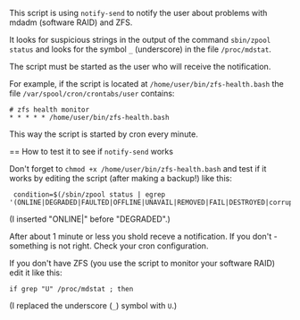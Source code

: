 This script is using `notify-send` to notify the user about problems with mdadm (software RAID) and ZFS.

It looks for suspicious strings in the output of the command `sbin/zpool status` and looks for the symbol `_` (underscore) in the file `/proc/mdstat`.

The script must be started as the user who will receive the notification.

For example, if the script is located at `/home/user/bin/zfs-health.bash` the file `/var/spool/cron/crontabs/user` contains:

    # zfs health monitor
    * * * * * /home/user/bin/zfs-health.bash

This way the script is started by cron every minute.

== How to test it to see if `notify-send` works

Don't forget to `chmod +x /home/user/bin/zfs-health.bash` and test if it works by editing the script (after making a backup!) like this:

     condition=$(/sbin/zpool status | egrep '(ONLINE|DEGRADED|FAULTED|OFFLINE|UNAVAIL|REMOVED|FAIL|DESTROYED|corrupt|cannot|unrecover)')

(I inserted "ONLINE|" before "DEGRADED".)

After about 1 minute or less you shold receve a notification. If you don't - something is not right. Check your cron configuration.

If you don't have ZFS (you use the script to monitor your software RAID) edit it like this:

    if grep "U" /proc/mdstat ; then

(I replaced the underscore (`_`) symbol with `U`.)
